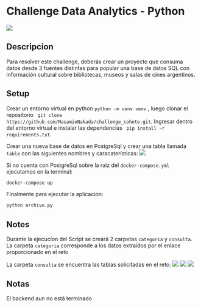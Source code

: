 # Challenge Data Analytics - Python 

![](https://i0.wp.com/evemuseografia.com/wp-content/uploads/2019/07/EVE31072019B.jpg?w=1276&ssl=1)

## Descripcion
Para resolver este challenge, deberás crear un proyecto que consuma datos desde
3 fuentes distintas para popular una base de datos SQL con información cultural
sobre bibliotecas, museos y salas de cines argentinos.


## Setup

Crear un entorno virtual en python  ```python -m venv venv``` , luego clonar el repositorio ``` git clone https://github.com/MasamioNakada/challenge_cohete.git```.
Ingresar dentro del entorno virtual e instalar las dependencias  ``` pip install -r requirements.txt```. 

Crear una nueva base de datos en PostgreSql y crear una tabla llamada ```table``` con las siguientes nombres y caracaterísticas:
![](https://cdn.discordapp.com/attachments/826683941053399093/1019523894492811295/db.JPG)

Si no cuenta con PostgreSql sobre la raiz del ```docker-compose.yml``` ejecutamos en la terminal:

```bash 
docker-compose up
```


Finalmente para ejecutar la aplicacion:

```bash 
python archivo.py 
```

## Notes

Durante la ejecucíon del Script se creará 2 carpetas ```categoria``` y ```consulta```.
La carpeta ```categoria``` corresponde a los datos extraídos por el enlace proporcionado en el reto

La carpeta ```consulta``` se encuentra las tablas solicitadas en el reto:
![](https://cdn.discordapp.com/attachments/826683941053399093/1019528221122908210/aa.JPG)
![](https://cdn.discordapp.com/attachments/826683941053399093/1019528698644402176/aaa.JPG)
![](https://cdn.discordapp.com/attachments/826683941053399093/1019529117693128734/cine.JPG)


## Notas

El backend aun no está terminado
